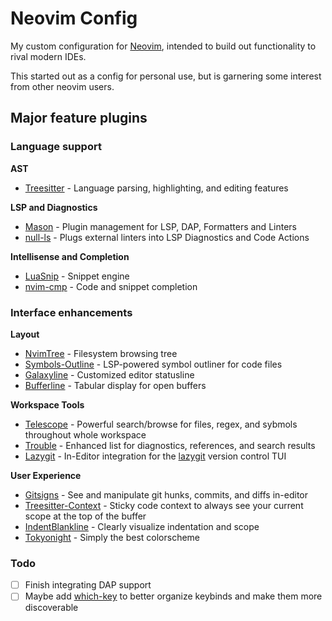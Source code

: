 # Neovim Config

My custom configuration for [Neovim](https://github.com/neovim/neovim), intended to build out functionality to rival modern IDEs.

This started out as a config for personal use, but is garnering some interest from other neovim users.

## Major feature plugins

### Language support

**AST**
- [Treesitter](https://github.com/nvim-treesitter/nvim-treesitter) - Language parsing, highlighting, and editing features

**LSP and Diagnostics**
- [Mason](https://github.com/williambomen/mason.nvim) - Plugin management for LSP, DAP, Formatters and Linters
- [null-ls](https://github.com/jose-elias-alvarez/null-ls.nvim) - Plugs external linters into LSP Diagnostics and Code Actions

**Intellisense and Completion**
- [LuaSnip](https://github.com/L3MON4D3/LuaSnip) - Snippet engine
- [nvim-cmp](https://github.com/nvim-cmp/nvim-cmp) - Code and snippet completion

### Interface enhancements

**Layout**
- [NvimTree](https://github.com/kyazdani42/nvim-tree.lua) - Filesystem browsing tree
- [Symbols-Outline](https://github.com/simrat39/symbols-outline.nvim) - LSP-powered symbol outliner for code files
- [Galaxyline](https://github.com/glepnir/galaxyline.nvim) - Customized editor statusline
- [Bufferline](https://github.com/akinsho/bufferline.nvim) - Tabular display for open buffers

**Workspace Tools**
- [Telescope](https://github.com/nvim-telescope/telescope.nvim) - Powerful search/browse for files, regex, and sybmols throughout whole workspace
- [Trouble](https://github.com/folke/trouble.nvim) - Enhanced list for diagnostics, references, and search results
- [Lazygit](https://github.com/kdheepak/lazygit.nvim) - In-Editor integration for the [lazygit](https://github.com/jesseduffield/lazygit) version control TUI

**User Experience**
- [Gitsigns](https://github.com/lewis6991/gitsigns.nvim) - See and manipulate git hunks, commits, and diffs in-editor
- [Treesitter-Context](https://github.com/nvim-treesitter/nvim-treesitter-context) - Sticky code context to always see your current scope at the top of the buffer
- [IndentBlankline](https://github.com/lukas-reineke/indent-blankline.nvim) - Clearly visualize indentation and scope
- [Tokyonight](https://github.com/folke/tokyonight.nvim) - Simply the best colorscheme

### Todo
- [ ] Finish integrating DAP support
- [ ] Maybe add [which-key](https://github.com/folke/which-key.nvim) to better organize keybinds and make them more discoverable
